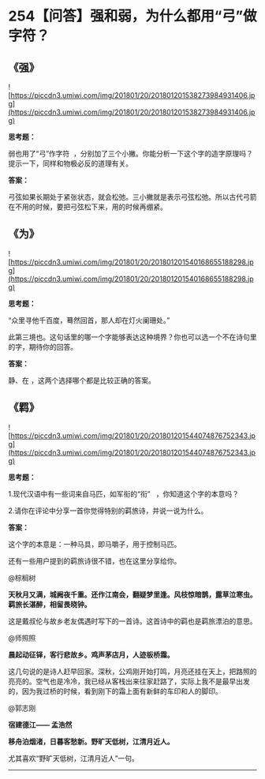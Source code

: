 # 254【问答】强和弱，为什么都用“弓”做字符？

## 《强》

![https://piccdn3.umiwi.com/img/201801/20/201801201538273984931406.jpg](https://piccdn3.umiwi.com/img/201801/20/201801201538273984931406.jpg)

 **思考题：**

弱也用了“弓”作字符  ，分别加了三个小撇。你能分析一下这个字的造字原理吗？提示一下，同样和物极必反的道理有关。

 **答案：**

弓弦如果长期处于紧张状态，就会松弛。三小撇就是表示弓弦松弛。所以古代弓箭在不用的时候，要把弓弦松下来，用的时候再绷紧。    

## 《为》

![https://piccdn3.umiwi.com/img/201801/20/201801201540168655188298.jpg](https://piccdn3.umiwi.com/img/201801/20/201801201540168655188298.jpg)

 **思考题：**

“众里寻他千百度，蓦然回首，那人却在灯火阑珊处。”

此第三境也。这句话里的哪一个字能够表达这种境界？你也可以选一个不在诗句里的字，期待你的回答。

 **答案：**

静、在 ，这两个选择哪个都是比较正确的答案。

## 《羁》

![https://piccdn3.umiwi.com/img/201801/20/201801201544074876752343.jpg](https://piccdn3.umiwi.com/img/201801/20/201801201544074876752343.jpg)

 **思考题：**

1.现代汉语中有一些词来自马匹，如军衔的“衔”   ，你知道这个字的本意吗？

2.请你在评论中分享一首你觉得特别的羁旅诗，并说一说为什么。

 **答案：**

这个字的本意是：一种马具，即马嚼子，用于控制马匹。

还有一些用户提到的羁旅诗很不错，也在这里分享给你。

@棕榈树

 **天秋月又满，城阙夜千重。还作江南会，翻疑梦里逢。风枝惊暗鹊，露草泣寒虫。羁旅长湛醉，相留畏晓钟。**

这是戴叔伦与故乡老友偶遇时写下的一首诗。这首诗中的羁也是羁旅漂泊的意思。

@师照照

 **晨起动征铎，客行悲故乡。鸡声茅店月，人迹板桥霜。**

这几句说的是诗人赶早回家。深秋，公鸡刚开始打鸣，月亮还挂在天上，把路照的亮亮的。空气也是冷冷，我已经从客栈出来往家赶路了，实际上我不是最早出发的，因为我过桥的时候，看到刚下的霜上面有新鲜的车印和人的脚印。

@郭志刚

 **宿建德江—— 孟浩然**

 **移舟泊烟渚，日暮客愁新。野旷天低树，江清月近人。**

尤其喜欢“野旷天低树，江清月近人”一句。

---
